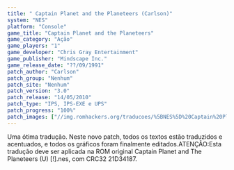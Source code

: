 ```yaml
---
title: " Captain Planet and the Planeteers (Carlson)"
system: "NES"
platform: "Console"
game_title: "Captain Planet and the Planeteers"
game_category: "Ação"
game_players: "1"
game_developer: "Chris Gray Entertainment"
game_publisher: "Mindscape Inc."
game_release_date: "??/09/1991"
patch_author: "Carlson"
patch_group: "Nenhum"
patch_site: "Nenhum"
patch_version: "3.0"
patch_release: "14/05/2010"
patch_type: "IPS, IPS-EXE e UPS"
patch_progress: "100%"
patch_images: ["//img.romhackers.org/traducoes/%5BNES%5D%20Captain%20Planet%20and%20the%20Planeteers%20-%20Carlson%20-%201.png","//img.romhackers.org/traducoes/%5BNES%5D%20Captain%20Planet%20and%20the%20Planeteers%20-%20Carlson%20-%202.png","//img.romhackers.org/traducoes/%5BNES%5D%20Captain%20Planet%20and%20the%20Planeteers%20-%20Carlson%20-%203.png"]
---
```

Uma ótima tradução. Neste novo patch, todos os textos estão traduzidos e acentuados, e todos os gráficos foram finalmente editados.ATENÇÃO:Esta tradução deve ser aplicada na ROM original Captain Planet and The Planeteers (U) [!].nes, com CRC32 21D34187.